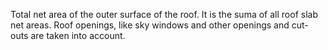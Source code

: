 ﻿Total net area of the outer surface of the roof. It is the suma of all roof slab net areas. Roof openings, like sky windows and other openings and cut-outs are taken into account.
